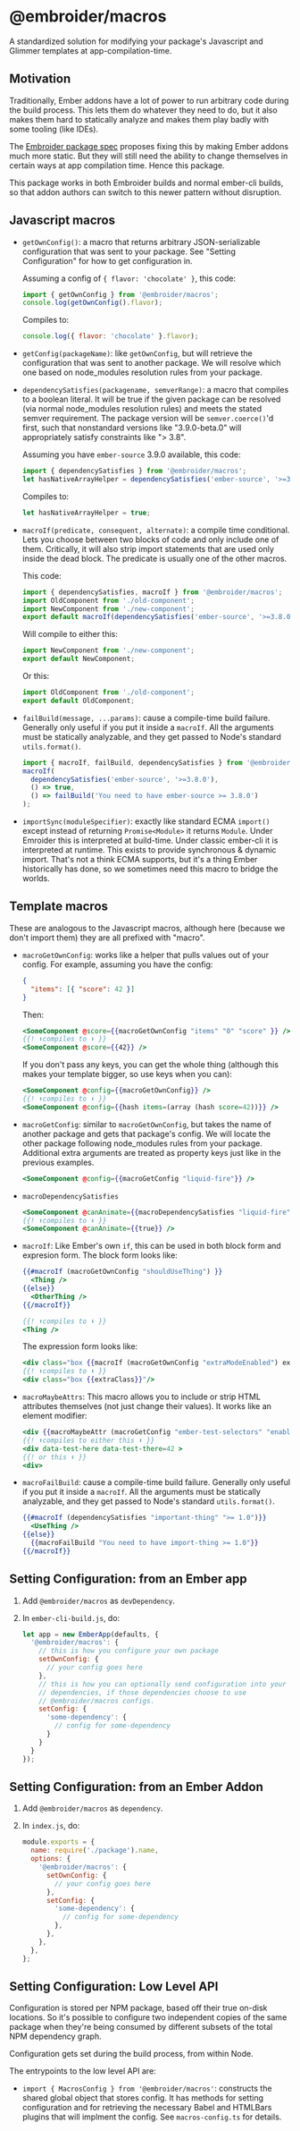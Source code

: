 # @embroider/macros

A standardized solution for modifying your package's Javascript and Glimmer templates at app-compilation-time.

## Motivation

Traditionally, Ember addons have a lot of power to run arbitrary code during the build process. This lets them do whatever they need to do, but it also makes them hard to statically analyze and makes them play badly with some tooling (like IDEs).

The [Embroider package spec](../../SPEC.md) proposes fixing this by making Ember addons much more static. But they will still need the ability to change themselves in certain ways at app compilation time. Hence this package.

This package works in both Embroider builds and normal ember-cli builds, so that addon authors can switch to this newer pattern without disruption.

## Javascript macros

- `getOwnConfig()`: a macro that returns arbitrary JSON-serializable configuration that was sent to your package. See "Setting Configuration" for how to get configuration in.

  Assuming a config of `{ flavor: 'chocolate' }`, this code:

  ```js
  import { getOwnConfig } from '@embroider/macros';
  console.log(getOwnConfig().flavor);
  ```

  Compiles to:

  ```js
  console.log({ flavor: 'chocolate' }.flavor);
  ```

- `getConfig(packageName)`: like `getOwnConfig`, but will retrieve the configuration that was sent to another package. We will resolve which one based on node_modules resolution rules from your package.

- `dependencySatisfies(packagename, semverRange)`: a macro that compiles to a boolean literal. It will be true if the given package can be resolved (via normal node_modules resolution rules) and meets the stated semver requirement. The package version will be `semver.coerce()`'d first, such that nonstandard versions like "3.9.0-beta.0" will appropriately satisfy constraints like "> 3.8".

  Assuming you have `ember-source` 3.9.0 available, this code:

  ```js
  import { dependencySatisfies } from '@embroider/macros';
  let hasNativeArrayHelper = dependencySatisfies('ember-source', '>=3.8.0');
  ```

  Compiles to:

  ```js
  let hasNativeArrayHelper = true;
  ```

* `macroIf(predicate, consequent, alternate)`: a compile time conditional. Lets you choose between two blocks of code and only include one of them. Critically, it will also strip import statements that are used only inside the dead block. The predicate is usually one of the other macros.

  This code:

  ```js
  import { dependencySatisfies, macroIf } from '@embroider/macros';
  import OldComponent from './old-component';
  import NewComponent from './new-component';
  export default macroIf(dependencySatisfies('ember-source', '>=3.8.0'), () => NewComponent, () => OldComponent);
  ```

  Will compile to either this:

  ```js
  import NewComponent from './new-component';
  export default NewComponent;
  ```

  Or this:

  ```js
  import OldComponent from './old-component';
  export default OldComponent;
  ```

* `failBuild(message, ...params)`: cause a compile-time build failure. Generally only useful if you put it inside a `macroIf`. All the arguments must be statically analyzable, and they get passed to Node's standard `utils.format()`.

  ```js
  import { macroIf, failBuild, dependencySatisfies } from '@embroider/macros';
  macroIf(
    dependencySatisfies('ember-source', '>=3.8.0'),
    () => true,
    () => failBuild('You need to have ember-source >= 3.8.0')
  );
  ```

* `importSync(moduleSpecifier)`: exactly like standard ECMA `import()` except instead of returning `Promise<Module>` it returns `Module`. Under Emroider this is interpreted at build-time. Under classic ember-cli it is interpreted at runtime. This exists to provide synchronous & dynamic import. That's not a think ECMA supports, but it's a thing Ember historically has done, so we sometimes need this macro to bridge the worlds.

## Template macros

These are analogous to the Javascript macros, although here (because we don't import them) they are all prefixed with "macro".

- `macroGetOwnConfig`: works like a helper that pulls values out of your config. For example, assuming you have the config:

  ```json
  {
    "items": [{ "score": 42 }]
  }
  ```

  Then:

  ```hbs
  <SomeComponent @score={{macroGetOwnConfig "items" "0" "score" }} />
  {{! ⬆️compiles to ⬇️ }}
  <SomeComponent @score={{42}} />
  ```

  If you don't pass any keys, you can get the whole thing (although this makes your template bigger, so use keys when you can):

  ```hbs
  <SomeComponent @config={{macroGetOwnConfig}} />
  {{! ⬆️compiles to ⬇️ }}
  <SomeComponent @config={{hash items=(array (hash score=42))}} />
  ```

* `macroGetConfig`: similar to `macroGetOwnConfig`, but takes the name of another package and gets that package's config. We will locate the other package following node_modules rules from your package. Additional extra arguments are treated as property keys just like in the previous examples.

  ```hbs
  <SomeComponent @config={{macroGetConfig "liquid-fire"}} />
  ```

* `macroDependencySatisfies`

  ```hbs
  <SomeComponent @canAnimate={{macroDependencySatisfies "liquid-fire" "*"}} />
  {{! ⬆️compiles to ⬇️ }}
  <SomeComponent @canAnimate={{true}} />
  ```

* `macroIf`: Like Ember's own `if`, this can be used in both block form and expresion form. The block form looks like:

  ```hbs
  {{#macroIf (macroGetOwnConfig "shouldUseThing") }}
    <Thing />
  {{else}}
    <OtherThing />
  {{/macroIf}}

  {{! ⬆️compiles to ⬇️ }}
  <Thing />
  ```

  The expression form looks like:

  ```hbs
  <div class="box {{macroIf (macroGetOwnConfig "extraModeEnabled") extraClass regularClass}}" />
  {{! ⬆️compiles to ⬇️ }}
  <div class="box {{extraClass}}"/>
  ```

- `macroMaybeAttrs`: This macro allows you to include or strip HTML attributes themselves (not just change their values). It works like an element modifier:

  ```hbs
  <div {{macroMaybeAttr (macroGetConfig "ember-test-selectors" "enabled") data-test-here data-test-there=42}} >
  {{! ⬆️compiles to either this ⬇️ }}
  <div data-test-here data-test-there=42 >
  {{! or this ⬇️ }}
  <div>
  ```

- `macroFailBuild`: cause a compile-time build failure. Generally only useful if you put it inside a `macroIf`. All the arguments must be statically analyzable, and they get passed to Node's standard `utils.format()`.

  ```hbs
  {{#macroIf (dependencySatisfies "important-thing" ">= 1.0")}}
    <UseThing />
  {{else}}
    {{macroFailBuild "You need to have import-thing >= 1.0"}}
  {{/macroIf}}
  ```

## Setting Configuration: from an Ember app

1. Add `@embroider/macros` as `devDependency`.
2. In `ember-cli-build.js`, do:

   ```js
   let app = new EmberApp(defaults, {
     '@embroider/macros': {
       // this is how you configure your own package
       setOwnConfig: {
         // your config goes here
       },
       // this is how you can optionally send configuration into your
       // dependencies, if those dependencies choose to use
       // @embroider/macros configs.
       setConfig: {
         'some-dependency': {
           // config for some-dependency
         }
       }
     }
   });
   ```

## Setting Configuration: from an Ember Addon

1. Add `@embroider/macros` as `dependency`.
2. In `index.js`, do:

   ```js
   module.exports = {
     name: require('./package').name,
     options: {
       '@embroider/macros': {
         setOwnConfig: {
           // your config goes here
         },
         setConfig: {
           'some-dependency': {
             // config for some-dependency
           },
         },
       },
     },
   };
   ```

## Setting Configuration: Low Level API

Configuration is stored per NPM package, based off their true on-disk locations. So it's possible to configure two independent copies of the same package when they're being consumed by different subsets of the total NPM dependency graph.

Configuration gets set during the build process, from within Node.

The entrypoints to the low level API are:

- `import { MacrosConfig } from '@embroider/macros'`: constructs the shared global object that stores config. It has methods for setting configuration and for retrieving the necessary Babel and HTMLBars plugins that will implment the config. See `macros-config.ts` for details.

```

```
